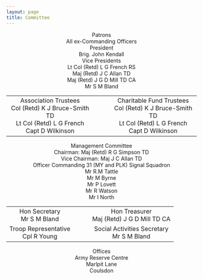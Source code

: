 ```yaml
---
layout: page
title: Committee
---
```

<!-- Posts -->
<center>
<div class="committee-header">Patrons</div>
<div>All ex-Commanding Officers</div>

<div class="committee-header">President</div>
<div>Brig. John Kendall</div>

<div class="committee-header">Vice Presidents</div>
<div>Lt Col (Retd) L G French RS</div>
<div>Maj (Retd) J C  Allan TD</div>
<div>Maj (Retd) J G D Mill TD CA</div>
<div>Mr S M Bland</div>

<table border="0">
<tr>
  <td style="padding-right: 50px;">
    <center>
    <div class="committee-header">Association Trustees</div>
    <div>Col (Retd) K J Bruce-Smith TD</div>
    <div>Lt Col (Retd) L G French</div>
    <div>Capt D Wilkinson</div>
    </center>
  </td>
  <td>
    <center>
    <div class="committee-header">Charitable Fund Trustees</div>
    <div>Col (Retd) K J Bruce-Smith TD</div>
    <div>Lt Col (Retd) L G French</div>
    <div>Capt D Wilkinson</div>
    </center>
  </td>
</tr>
</table>

<div class="committee-header">Management Committee</div>
<div>Chairman: Maj (Retd) R G Simpson TD</div>
<div>Vice Chairman: Maj J C Allan TD</div>
<div>Officer Commanding 31 (MY and PLK) Signal Squadron</div>
<div>Mr R.M Tattle</div>
<div>Mr M Byrne</div>
<div>Mr P Lovett</div>
<div>Mr R Watson</div>
<div>Mr I North</div>

<table>
<tr>
<td style="padding-right: 50px;">
  <center>
  <div class="committee-header">Hon Secretary</div>
  <div>Mr S M Bland</div>
  </center>
</td>

<td>
<center>
<div class="committee-header">Hon Treasurer</div>
<div>Maj (Retd) J G D Mill TD CA</div>
</center>
</td>
</tr>

<tr>
<td style="padding-right: 50px;">
<center>
<div class="committee-header">Troop Representative</div>
<div>Cpl R Young</div>
</center>
</td>

<td>
<center>
<div class="committee-header">Social Activities Secretary</div>
<div>Mr S M Bland</div>
</center>
</td>
</tr>
</table>

<div class="committee-header">Offices</div>
<div>Army Reserve Centre</div>
<div>Marlpit Lane</div>
<div>Coulsdon</div>

</center>
